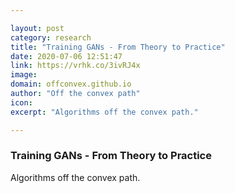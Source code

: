 ```yaml
---

layout: post
category: research
title: "Training GANs - From Theory to Practice"
date: 2020-07-06 12:51:47
link: https://vrhk.co/3ivRJ4x
image: 
domain: offconvex.github.io
author: "Off the convex path"
icon: 
excerpt: "Algorithms off the convex path."

---
```


### Training GANs - From Theory to Practice

Algorithms off the convex path.
